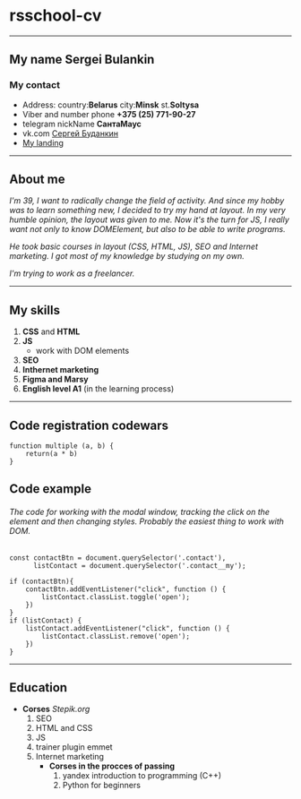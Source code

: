# rsschool-cv
---
## My name Sergei Bulankin

### My contact

* Address: country:__Belarus__ city:__Minsk__ st.__Soltysa__
* Viber and number phone **+375 (25) 771-90-27**
* telegram nickName __СантаМаус__
* vk.com [Сергей Буданкин](https://vk.com/id672401781)
* [My landing](http://p2577172.beget.tech/)
******
    
## About me

_I'm 39, I want to radically change the field of activity. And since my hobby was to learn something new, I decided to try my hand at layout. In my very humble opinion, the layout was given to me. Now it's the turn for JS, I really want not only to know DOMElement, but also to be able to write programs._

_He took basic courses in layout (CSS, HTML, JS), SEO and Internet marketing. 
I got most of my knowledge by studying on my own._

_I'm trying to work as a freelancer._
*******

## My skills

1. __CSS__ and __HTML__
2. __JS__
   - work with DOM elements
3. __SEO__
4. __Inthernet marketing__
5. __Figma and Marsy__
6. __English level A1__ (in the learning process)
********
## Code registration codewars

```
function multiple (a, b) {
    return(a * b)
}
```

## Code example
###### The code for working with the modal window, tracking the click on the element and then changing styles. Probably the easiest thing to work with DOM.

```
const contactBtn = document.querySelector('.contact'),
      listContact = document.querySelector('.contact__my');

if (contactBtn){
    contactBtn.addEventListener("click", function () {
        listContact.classList.toggle('open');
    })
}
if (listContact) {
    listContact.addEventListener("click", function () {
        listContact.classList.remove('open');
    })
}
```

***

## Education
* __Corses__ _Stepik.org_
    1. SEO
    2. HTML and CSS
    3. JS
    4. trainer plugin emmet
    5. Internet marketing
       * __Corses in the procces of passing__
            1. yandex introduction to programming (C++)
            2. Python for beginners
